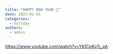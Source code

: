 ```yaml
---
title: "HAPPY NEW YEAR 🎉"
date: 2023-01-01
categories: 
  - holiday
authors: 
  - admin
---
```


https://www.youtube.com/watch?v=Yb1CpKy1\_pA
